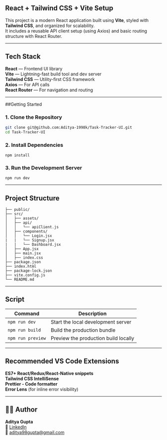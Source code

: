 ## React + Tailwind CSS + Vite Setup

This project is a modern React application built using **Vite**, styled with **Tailwind CSS**, and organized for scalability.  
It includes a reusable API client setup (using Axios) and basic routing structure with React Router.

---

## Tech Stack

**React** — Frontend UI library  
**Vite** — Lightning-fast build tool and dev server  
**Tailwind CSS** — Utility-first CSS framework  
**Axios** — For API calls  
**React Router** — For navigation and routing  

---

##Getting Started

### 1️. Clone the Repository
```bash
git clone git@github.com:Aditya-1998k/Task-Tracker-UI.git
cd Task-Tracker-UI
```
### 2. Install Dependencies
`npm install`

### 3. Run the Development Server
`npm run dev`

---

## Project Structure
```
├── public/
├── src/
│   ├── assets/
│   ├── api/
│   │   └── apiClient.js
│   ├── components/
│   │   └── Login.jsx
|   |   └── Signup.jsx
|   |   └── Dashboard.jsx
│   ├── App.jsx
│   ├── main.jsx
│   ├── index.css
├── package.json
├── index.html
├── package-lock.json
├── vite.config.js
└── README.md
```

---

## Script
| Command           | Description                          |
| ----------------- | ------------------------------------ |
| `npm run dev`     | Start the local development server   |
| `npm run build`   | Build the production bundle          |
| `npm run preview` | Preview the production build locally |


---

## Recommended VS Code Extensions

**ES7+ React/Redux/React-Native snippets**  
**Tailwind CSS IntelliSense**  
**Prettier - Code formatter**  
**Error Lens** (for inline error visibility)

---

## 🧑‍💻 Author

**Aditya Gupta**  
💼 [LinkedIn](https://www.linkedin.com/in/aditya-1998k)  
📧 aditya98gupta@gmail.com  

